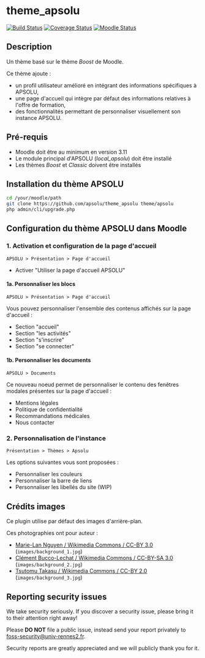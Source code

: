 # theme_apsolu

[![Build Status](https://github.com/apsolu/theme_apsolu/workflows/Moodle%20Plugin%20CI/badge.svg?branch=master)](https://github.com/apsolu/theme_apsolu/actions)
[![Coverage Status](https://coveralls.io/repos/github/apsolu/theme_apsolu/badge.svg?branch=master)](https://coveralls.io/github/apsolu/theme_apsolu?branch=master)
[![Moodle Status](https://img.shields.io/badge/moodle-4.4-blue)](https://moodle.org)

## Description

Un thème basé sur le thème *Boost* de Moodle.

Ce thème ajoute :
* un profil utilisateur amélioré en intégrant des informations spécifiques à APSOLU,
* une page d'accueil qui intègre par défaut des informations relatives à l'offre de formation,
* des fonctionnalités permettant de personnaliser visuellement son instance APSOLU.

## Pré-requis
* Moodle doit être au minimum en version 3.11
* Le module principal d'APSOLU (*local_apsolu*) doit être installé
* Les thèmes *Boost* et *Classic* doivent être installés

## Installation du thème APSOLU

```bash
cd /your/moodle/path
git clone https://github.com/apsolu/theme_apsolu theme/apsolu
php admin/cli/upgrade.php
```

## Configuration du thème APSOLU dans Moodle
### 1. Activation et configuration de la page d'accueil

`APSOLU > Présentation > Page d'accueil`
* Activer "Utiliser la page d'accueil APSOLU"

#### 1a. Personnaliser les blocs

`APSOLU > Présentation > Page d'accueil`

Vous pouvez personnaliser l'ensemble des contenus affichés sur la page d'accueil :
* Section "accueil"
* Section "les activités"
* Section "s'inscrire"
* Section "se connecter"

#### 1b. Personnaliser les documents

`APSOLU > Documents`

Ce nouveau noeud permet de personnaliser le contenu des fenêtres modales présentes sur la page d'accueil :
* Mentions légales
* Politique de confidentialité
* Recommandations médicales
* Nous contacter

### 2. Personnalisation de l'instance
`Présentation > Thèmes > Apsolu`

Les options suivantes vous sont proposées :
* Personnaliser les couleurs
* Personnaliser la barre de liens
* Personnaliser les libellés du site (WIP)

## Crédits images
Ce plugin utilise par défaut des images d'arrière-plan.

Ces photographies ont pour auteur :
- [Marie-Lan Nguyen / Wikimedia Commons / CC-BY 3.0](https://commons.wikimedia.org/wiki/File:Kovalev_v_Szilagyi_2013_Fencing_WCH_SMS-IN_t194135.jpg) (`images/background_1.jpg`)
- [Clément Bucco-Lechat / Wikimedia Commons / CC-BY-SA 3.0](https://commons.wikimedia.org/wiki/File:USO-Sale_Sharks_-_20131205_-_Ballon_flottant.jpg) (`images/background_2.jpg`)
- [Tsutomu Takasu / Wikimedia Commons / CC-BY 2.0](https://commons.wikimedia.org/wiki/File:Flickr_-_tpower1978_-_Aeon_Cup_%282%29.jpg) (`images/background_3.jpg`)


## Reporting security issues

We take security seriously. If you discover a security issue, please bring it
to their attention right away!

Please **DO NOT** file a public issue, instead send your report privately to
[foss-security@univ-rennes2.fr](mailto:foss-security@univ-rennes2.fr).

Security reports are greatly appreciated and we will publicly thank you for it.
